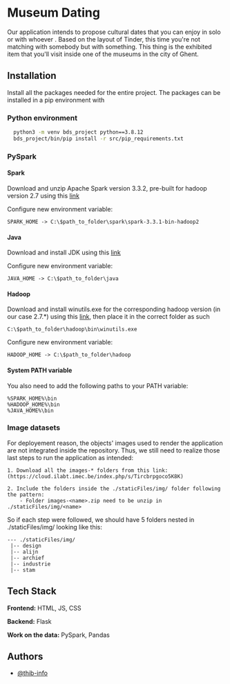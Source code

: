 
# Museum Dating

Our application intends to propose cultural dates that you can enjoy in solo or with whoever . Based on the layout of Tinder, this time you're not matching with somebody but with something. This thing is the exhibited item that you'll visit inside one of the museums in the city of Ghent.


## Installation

Install all the packages needed for the entire project.
The packages can be installed in a pip environment with

### Python environment
```bash
  python3 -m venv bds_project python==3.8.12
  bds_project/bin/pip install -r src/pip_requirements.txt
```

### PySpark

#### Spark
Download and unzip Apache Spark version 3.3.2, pre-built for hadoop version 2.7 using this [link](https://www.apache.org/dyn/closer.lua/spark/spark-3.3.2/spark-3.3.2-bin-hadoop2.tgz)

Configure new environment variable:
```
SPARK_HOME -> C:\$path_to_folder\spark\spark-3.3.1-bin-hadoop2
```
#### Java
Download and install JDK using this [link](https://www.oracle.com/in/java/technologies/downloads/#jdk20-windows)

Configure new environment variable:
```
JAVA_HOME -> C:\$path_to_folder\java
```

#### Hadoop
Download and install winutils.exe for the corresponding hadoop version (in our case 2.7.*) using this [link](https://github.com/steveloughran/winutils/tree/master/hadoop-2.7.1/bin), then place it in the correct folder as such
```
C:\$path_to_folder\hadoop\bin\winutils.exe
```

Configure new environment variable:
```
HADOOP_HOME -> C:\$path_to_folder\hadoop
```

#### System PATH variable
You also need to add the following paths to your PATH variable:
```
%SPARK_HOME%\bin
%HADOOP_HOME%\bin
%JAVA_HOME%\bin
```

### Image datasets
For deployement reason, the objects' images used to render the application are not integrated inside the repository. Thus, we still need to realize those last steps to run the application as intended:

    1. Download all the images-* folders from this link:(https://cloud.ilabt.imec.be/index.php/s/Tircbrpgoco5K8K)
    
    2. Include the folders inside the ./staticFiles/img/ folder following the pattern:
        - Folder images-<name>.zip need to be unzip in ./staticFiles/img/<name>

So if each step were followed, we should have 5 folders nested in ./staticFiles/img/ looking like this: 

    --- ./staticFiles/img/
     |-- design
     |-- alijn
     |-- archief
     |-- industrie
     |-- stam


## Tech Stack

**Frontend:** HTML, JS, CSS

**Backend:** Flask

**Work on the data:** PySpark, Pandas


## Authors

- [@thib-info](https://www.github.com/thib-info)